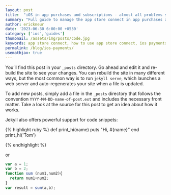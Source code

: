 ```yaml
---
layout: post
title:  "iOS in app purchases and subscriptions - almost all problems solved!"
summary: "Full guide to manage the app store connect in app purchases and subscriptions"
author: erickneur
date: '2023-06-30 6:00:00 +0530'
category: ['ios','guides']
thumbnail: /assets/img/posts/code.jpg
keywords: app store connect, how to use app store connect, ios payments, how to use appstoreconnect, appstoreconnect tutorial,best practices for apple subscriptions
permalink: /blog/ios-payments/
usemathjax: true
---
```



You’ll find this post in your `_posts` directory. Go ahead and edit it and re-build the site to see your changes. You can rebuild the site in many different ways, but the most common way is to run `jekyll serve`, which launches a web server and auto-regenerates your site when a file is updated.

To add new posts, simply add a file in the `_posts` directory that follows the convention `YYYY-MM-DD-name-of-post.ext` and includes the necessary front matter. Take a look at the source for this post to get an idea about how it works.

Jekyll also offers powerful support for code snippets:

{% highlight ruby %}
def print_hi(name)
  puts "Hi, #{name}"
end
print_hi('Tom')

{% endhighlight %}

or

```javascript
var a = 1;
var b = 2;
function sum (num1,num2){
  return num1+num2;
}
var result = sum(a,b);
```

